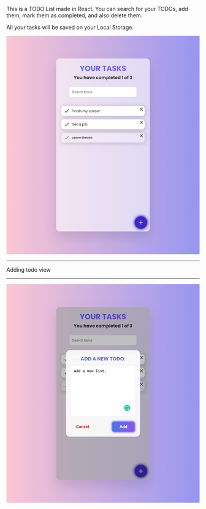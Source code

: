 This is a TODO List made in React. You can search for your TODOs, add them, mark them as completed, and also delete them.

All your tasks will be saved on your Local Storage.

![Todo List](./example.png)

****
Adding todo view
****

![Adding todo](./add_example.png)
